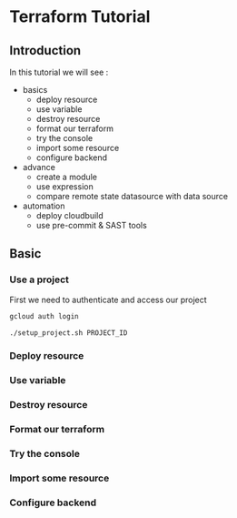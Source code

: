 # Terraform Tutorial
## Introduction
In this tutorial we will see :
- basics
    - deploy resource
    - use variable
    - destroy resource
    - format our terraform
    - try the console
    - import some resource
    - configure backend
- advance
    - create a module
    - use expression
    - compare remote state datasource with data source
- automation    
    - deploy cloudbuild
    - use pre-commit & SAST tools

## Basic
### Use a project

First we need to authenticate and access our project
```bash
gcloud auth login
```
```bash
./setup_project.sh PROJECT_ID
```

### Deploy resource

### Use variable
### Destroy resource
### Format our terraform
### Try the console
### Import some resource
### Configure backend